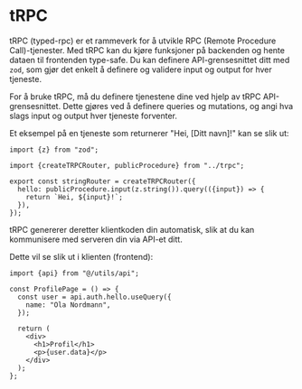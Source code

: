 # tRPC

tRPC (typed-rpc) er et rammeverk for å utvikle RPC (Remote Procedure Call)-tjenester. Med tRPC kan du kjøre funksjoner på backenden og hente dataen til frontenden type-safe. Du kan definere API-grensesnittet ditt med `zod`, som gjør det enkelt å definere og validere input og output for hver tjeneste.

For å bruke tRPC, må du definere tjenestene dine ved hjelp av tRPC API-grensesnittet. Dette gjøres ved å definere queries og mutations, og angi hva slags input og output hver tjeneste forventer.

Et eksempel på en tjeneste som returnerer "Hei, [Ditt navn]!" kan se slik ut:

```tsx title="packages/api/src/routers/string.ts"
import {z} from "zod";

import {createTRPCRouter, publicProcedure} from "../trpc";

export const stringRouter = createTRPCRouter({
  hello: publicProcedure.input(z.string()).query(({input}) => {
    return `Hei, ${input}!`;
  }),
});
```

tRPC genererer deretter klientkoden din automatisk, slik at du kan kommunisere med serveren din via API-et ditt.

Dette vil se slik ut i klienten (frontend):

```tsx title="packages/web/src/pages/profile.tsx"
import {api} from "@/utils/api";

const ProfilePage = () => {
  const user = api.auth.hello.useQuery({
    name: "Ola Nordmann",
  });

  return (
    <div>
      <h1>Profil</h1>
      <p>{user.data}</p>
    </div>
  );
};
```
